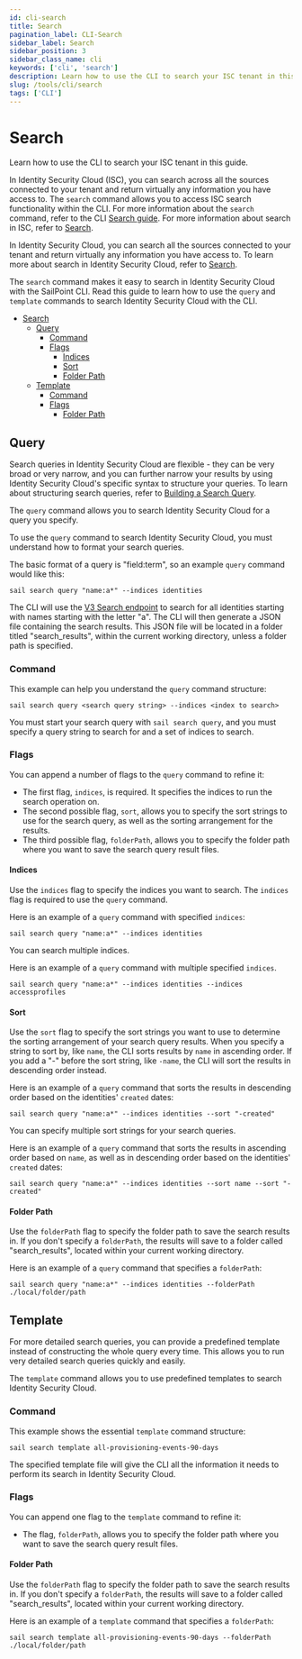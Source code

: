 ```yaml
---
id: cli-search
title: Search
pagination_label: CLI-Search
sidebar_label: Search
sidebar_position: 3
sidebar_class_name: cli
keywords: ['cli', 'search']
description: Learn how to use the CLI to search your ISC tenant in this guide.
slug: /tools/cli/search
tags: ['CLI']
---
```


# Search

Learn how to use the CLI to search your ISC tenant in this guide.

In Identity Security Cloud (ISC), you can search across all the sources connected to your tenant and return virtually any information you have access to. The `search` command allows you to access ISC search functionality within the CLI. For more information about the `search` command, refer to the CLI [Search guide](./search.md). For more information about search in ISC, refer to [Search](../../api/v3/search).

In Identity Security Cloud, you can search all the sources connected to your tenant and return virtually any information you have access to. To learn more about search in Identity Security Cloud, refer to [Search](https://documentation.sailpoint.com/saas/help/search/index.html).

The `search` command makes it easy to search in Identity Security Cloud with the SailPoint CLI. Read this guide to learn how to use the `query` and `template` commands to search Identity Security Cloud with the CLI.

- [Search](#search)
  - [Query](#query)
    - [Command](#command)
    - [Flags](#flags)
      - [Indices](#indices)
      - [Sort](#sort)
      - [Folder Path](#folder-path)
  - [Template](#template)
    - [Command](#command-1)
    - [Flags](#flags-1)
      - [Folder Path](#folder-path-1)

## Query

Search queries in Identity Security Cloud are flexible - they can be very broad or very narrow, and you can further narrow your results by using Identity Security Cloud's specific syntax to structure your queries. To learn about structuring search queries, refer to [Building a Search Query](https://documentation.sailpoint.com/saas/help/search/building-query.html).

The `query` command allows you to search Identity Security Cloud for a query you specify.

To use the `query` command to search Identity Security Cloud, you must understand how to format your search queries.

The basic format of a query is "field:term", so an example `query` command would like this:

```shell
sail search query "name:a*" --indices identities
```

The CLI will use the [V3 Search endpoint](https://developer.sailpoint.com/docs/api/v3/search-post) to search for all identities starting with names starting with the letter "a". The CLI will then generate a JSON file containing the search results. This JSON file will be located in a folder titled "search_results", within the current working directory, unless a folder path is specified.

### Command

This example can help you understand the `query` command structure:

```shell
sail search query <search query string> --indices <index to search>
```

You must start your search query with `sail search query`, and you must specify a query string to search for and a set of indices to search.

### Flags

You can append a number of flags to the `query` command to refine it:

- The first flag, `indices`, is required. It specifies the indices to run the search operation on.
- The second possible flag, `sort`, allows you to specify the sort strings to use for the search query, as well as the sorting arrangement for the results.
- The third possible flag, `folderPath`, allows you to specify the folder path where you want to save the search query result files.

#### Indices

Use the `indices` flag to specify the indices you want to search. The `indices` flag is required to use the `query` command.

Here is an example of a `query` command with specified `indices`:

```shell
sail search query "name:a*" --indices identities
```

You can search multiple indices.

Here is an example of a `query` command with multiple specified `indices`.

```shell
sail search query "name:a*" --indices identities --indices accessprofiles
```

#### Sort

Use the `sort` flag to specify the sort strings you want to use to determine the sorting arrangement of your search query results. When you specify a string to sort by, like `name`, the CLI sorts results by `name` in ascending order. If you add a "-" before the sort string, like `-name`, the CLI will sort the results in descending order instead.

Here is an example of a `query` command that sorts the results in descending order based on the identities' `created` dates:

```shell
sail search query "name:a*" --indices identities --sort "-created"
```

You can specify multiple sort strings for your search queries.

Here is an example of a `query` command that sorts the results in ascending order based on `name`, as well as in descending order based on the identities' `created` dates:

```shell
sail search query "name:a*" --indices identities --sort name --sort "-created"
```

#### Folder Path

Use the `folderPath` flag to specify the folder path to save the search results in. If you don't specify a `folderPath`, the results will save to a folder called "search_results", located within your current working directory.

Here is an example of a `query` command that specifies a `folderPath`:

```shell
sail search query "name:a*" --indices identities --folderPath ./local/folder/path
```

## Template

For more detailed search queries, you can provide a predefined template instead of constructing the whole query every time. This allows you to run very detailed search queries quickly and easily.

The `template` command allows you to use predefined templates to search Identity Security Cloud.

### Command

This example shows the essential `template` command structure:

```shell
sail search template all-provisioning-events-90-days
```

The specified template file will give the CLI all the information it needs to perform its search in Identity Security Cloud.

### Flags

You can append one flag to the `template` command to refine it:

- The flag, `folderPath`, allows you to specify the folder path where you want to save the search query result files.

#### Folder Path

Use the `folderPath` flag to specify the folder path to save the search results in. If you don't specify a `folderPath`, the results will save to a folder called "search_results", located within your current working directory.

Here is an example of a `template` command that specifies a `folderPath`:

```shell
sail search template all-provisioning-events-90-days --folderPath ./local/folder/path
```
